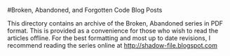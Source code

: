 #Broken, Abandoned, and Forgotten Code Blog Posts

This directory contains an archive of the Broken, Abandoned series in PDF format. This is provided as a convenience for those who wish to read the articles offline. For the best formatting and most up to date revisions, I recommend reading the series online at http://shadow-file.blogspot.com
